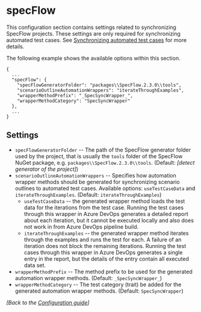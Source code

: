 # specFlow

This configuration section contains settings related to synchronizing SpecFlow projects. These settings are only required for synchronizing automated test cases. See [Synchronizing automated test cases](../important-concepts/synchronizing-automated-test-cases.md) for more details.

The following example shows the available options within this section.

```text
{
  ...
  "specFlow": {
    "specFlowGeneratorFolder": "packages\\SpecFlow.2.3.0\\tools",
    "scenarioOutlineAutomationWrappers": "iterateThroughExamples",
    "wrapperMethodPrefix": "_SpecSyncWrapper_",
    "wrapperMethodCategory": "SpecSyncWrapper"
  },
  ...
}
```

## Settings

* `specFlowGeneratorFolder` -- The path of the SpecFlow generator folder used by the project, that is usually the `tools` folder of the SpecFlow NuGet package, e.g. `packages\\SpecFlow.2.3.0\\tools`. \(Default: _\[detect generator of the project\]_\)
* `scenarioOutlineAutomationWrappers` -- Specifies how automation wrapper methods should be generated for synchronizing scenario outlines to automated test cases. Available options: `useTestCaseData` and `iterateThroughExamples`. \(Default: `iterateThroughExamples`\)
  * `useTestCaseData` -- the generated wrapper method loads the test data for the iterations from the test case. Running the test cases through this wrapper in Azure DevOps generates a detailed report about each iteration, but it cannot be executed locally and also does not work in from Azure DevOps pipeline build. 
  * `iterateThroughExamples` -- the generated wrapper method iterates through the examples and runs the test for each. A failure of an iteration does not block the remaining iterations. Running the test cases through this wrapper in Azure DevOps generates a single entry in the report, but the details of the entry contain all executed data set.
* `wrapperMethodPrefix` -- The method prefix to be used for the generated automation wrapper methods. \(Default: `_SpecSyncWrapper_`\)
* `wrapperMethodCategory` -- The test category \(trait\) be added for the generated automation wrapper methods. \(Default: `SpecSyncWrapper`\)

_\[Back to the_ [_Configuration guide_](./)_\]_

